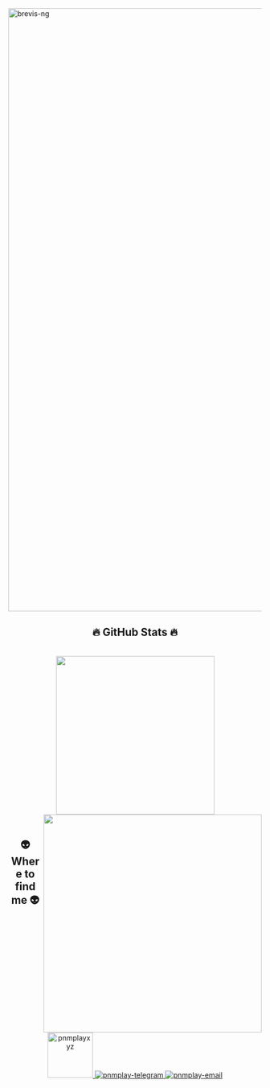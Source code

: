 <!-- brevis-ng -->
<a href="#" target="_blank">
  <img src="svg/brevis-ng.svg" width="1200" alt="brevis-ng" />
</a>

<h2 align="center">🔥 GitHub Stats 🔥</h2>
<!-- https://github.com/anuraghazra/github-readme-stats -->
<br>
<div align=center>
  <a href="#" title="Brevis-Ng">
    <img width="315" align="center" src="https://github-readme-stats.vercel.app/api/top-langs/?username=brevis-ng&hide=c%23,powershell,Mathematica,Ruby,Objective-C,Objective-C%2b%2b,Cuda&title_color=61dafb&text_color=ffffff&icon_color=61dafb&bg_color=20232a&langs_count=8&layout=compact&border_color=61dafb&hide_border=true" />
  </a>
  <a href="#" title="Brevis-Ng">
    <img align="right" width="434" src="https://github-readme-stats.vercel.app/api?username=brevis-ng&show_icons=true&theme=react&border_color=61dafb&hide_border=true" />
  </a>
</div>

<br>
<h2 align="center">👽 Where to find me 👽</h2>
<br>
<!-- https://icons8.com -->
<div align="center">
  <a href="//pnmplay.xyz" target="blank">
    <img width="90" height="90" src="images/icons8-website-100.png" alt="pnmplayxyz" />
  </a>
  <a href="https://t.me/pnmplayxyz" target="blank">
    <img src="images/icons8-telegram-app-100.png" alt="pnmplay-telegram" />
  </a>
  <a href="mailto:pnmop2001@gmail.com" target="top">
    <img src="images/icons8-mail-100.png" alt="pnmplay-email" />
  </a>
</div>

